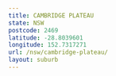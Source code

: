 ```yaml
---
title: CAMBRIDGE PLATEAU
state: NSW
postcode: 2469
latitude: -28.8039601
longitude: 152.7317271
url: /nsw/cambridge-plateau/
layout: suburb
---
```


